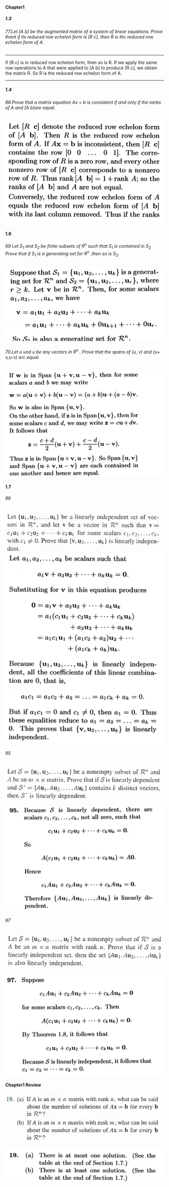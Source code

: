 #### Chapter1
##### 1.3

###### 77.Let [A b] be the augmented matrix of a system of linear equations. Prove thant if its reduced row echelon form is [R c], then R is thc reduced row echelon form of A.

---
If [R c] is in reduced row echelon form, then so is R. If we apply the same row operations to A that were applied to [A b] to produce [R c], we obtain the matrix R. So R is the reduced row echelon form of A.

---

##### 1.4

###### 86.Prove that a matrix equation Ax = b is consistent if and only if the ranks of A and [A b]are equal.

![](./Images/71.png)


#### 1.6

###### 69 Let $S_1$ and $S_2$ be finite subsets of $R^n$ such that $S_1$ is contained in $S_2$ Prove that if $S_1$ is a generating set for $R^n$ .then so is $S_2$.

![](./Images/72.png)
![](./Images/73.png)

###### 70.Let u und u be any vectors in $R^n$ . Prove that the spans of (u, v) and (u+ v,u-v) arc equal.
![](./Images/74.png)

#### 1.7

###### 86
![](./Images/75.png)
![](./Images/76.png)


###### 95
![](./Images/77.png)

![](./Images/78.png)


###### 97
![](./Images/79.png)

![](./Images/80.png)

#### Chapter1 Review
![](./Images/81.png)

![](./Images/82.png)

